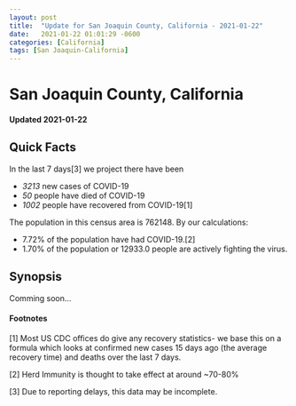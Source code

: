 ```yaml
---
layout: post
title:  "Update for San Joaquin County, California - 2021-01-22"
date:   2021-01-22 01:01:29 -0600
categories: [California]
tags: [San Joaquin-California]
---
```


# San Joaquin County, California
#### Updated 2021-01-22

## Quick Facts

In the last 7 days[3] we project there have been
- *3213* new cases of COVID-19
- *50* people have died of COVID-19
- *1002* people have recovered from COVID-19[1]

The population in this census area is 762148. By our calculations:
- 7.72% of the population have had COVID-19.[2]
- 1.70% of the population or 12933.0 people are actively fighting the virus.

## Synopsis

Comming soon...


#### Footnotes

[1] Most US CDC offices do give any recovery statistics- we base this on a formula which looks at confirmed new cases
15 days ago (the average recovery time) and deaths over the last 7 days.

[2] Herd Immunity is thought to take effect at around ~70-80%

[3] Due to reporting delays, this data may be incomplete.
 
    